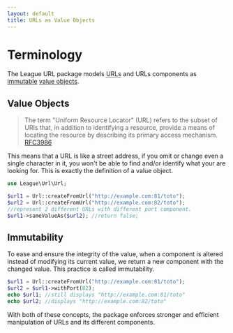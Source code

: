 ```yaml
---
layout: default
title: URLs as Value Objects
---
```


# Terminology


The League URL package models <abbr title="Uniform Resource Locator">URLs</abbr> and URLs components as [immutable](http://en.wikipedia.org/wiki/Immutable_object) [value objects](http://en.wikipedia.org/wiki/Value_object).

## Value Objects

> The term "Uniform Resource Locator" (URL) refers to the subset of URIs that, in addition to identifying a resource, provide a means of locating the resource by describing its primary access mechanism. [RFC3986](http://tools.ietf.org/html/rfc3986#section-1.1.3)

This means that a URL is like a street address, if you omit or change even a single character in it, you won't be able to find and/or identify what your are looking for. This is exactly the definition of a value object.

~~~php
use League\Url\Url;

$url1 = Url::createFromUrl("http://example.com:81/toto");
$url2 = Url::createFromUrl("http://example.com:82/toto");
//represent 2 different URLs with different port component.
$url1->sameValueAs($url2); //return false;
~~~

## Immutability

To ease and ensure the integrity of the value, when a component is altered instead of modifying its current value, we return a new component with the changed value. This practice is called immutability.

~~~php
$url1 = Url::createFromUrl("http://example.com:81/toto");
$url2 = $url1->withPort(82);
echo $url1; //still displays "http://example.com:81/toto"
echo $url2; //displays "http://example.com:82/toto"
~~~

With both of these concepts, the package enforces stronger and efficient manipulation of URLs and its different components.